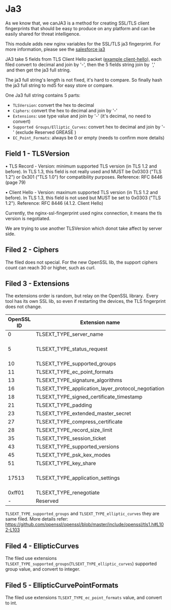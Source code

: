 # Ja3

As we know that,  we canJA3 is a method for creating SSL/TLS client fingerprints that should be easy to produce on any platform and can be easily shared for threat intelligence.

This module adds new nginx variables for the SSL/TLS ja3 fingerprint. For more information, please see the [salesforce ja3](https://github.com/salesforce/ja3)

JA3 take 5 fields from TLS Client Hello packet ([example client-hello](./clien-hello.pcap)), each filed convert to decimal and join by '-', then the 5 fields string join by  ','   and then get the ja3 full string.

The ja3 full string's length is not fixed, it's hard to compare. So finally hash the ja3 full string to md5 for easy store or compare.

One Ja3 full string contains 5 parts:

- `TLSVersion`: convert the hex to decimal
- `Ciphers`: convert the hex to decimal and join by '-'
- `Extensions`: use type value and join by '-'  (it's decimal, no need to convert)
- `Supported Groups/Elliptic_Curves`: convert hex to decimal and join by '-'  (exclude Reserved GREASE )
- `EC_Point_Formats`: always be 0 or empty (needs to confirm more details)

## Field 1 - TLSVersion

• TLS Record - Version: minimum supported TLS version (in TLS 1.2 and before). In TLS 1.3, this field is not really used and MUST be 0x0303 ("TLS 1.2") or 0x301 ("TLS 1.0") for compatibility purposes. Reference: RFC 8446 (page 79)

• Client Hello - Version: maximum supported TLS version (in TLS 1.2 and before). In TLS 1.3, this field is not used but MUST be set to 0x0303 ("TLS 1.2").  Reference: RFC 8446 (4.1.2. Client Hello)

Currently, the nginx-ssl-fingerprint used nginx connection, it means the tls version is negotiated.

We are trying to use another TLSVersion which donot take affect by server side.

## Filed 2 - Ciphers

The filed does not special.
For the new OpenSSL lib, the support ciphers count can reach 30 or higher, such as curl.

## Filed 3 - Extensions

The extensions order is random, but relay on the OpenSSL library.  Every tool has its own SSL lib, so even if restarting the devices, the TLS fingerprint does not change.

|OpenSSL ID | Extension name| Remark|
|------ | ------ | ------ |
|0| TLSEXT_TYPE_server_name| |
|5| TLSEXT_TYPE_status_request |patched after v0.3.0|
|10| TLSEXT_TYPE_supported_groups||
|11| TLSEXT_TYPE_ec_point_formats||
|13| TLSEXT_TYPE_signature_algorithms | |
|16| TLSEXT_TYPE_application_layer_protocol_negotiation ||
|18| TLSEXT_TYPE_signed_certificate_timestamp||
|21|TLSEXT_TYPE_padding||
|23| TLSEXT_TYPE_extended_master_secret| |
|27|TLSEXT_TYPE_compress_certificate|patched|
|28|TLSEXT_TYPE_record_size_limit|pathed|
|35| TLSEXT_TYPE_session_ticket ||
|43| TLSEXT_TYPE_supported_versions||
|45|TLSEXT_TYPE_psk_kex_modes||
|51| TLSEXT_TYPE_key_share||
|17513|TLSEXT_TYPE_application_settings|patched after v0.3.0|
|0xff01|TLSEXT_TYPE_renegotiate| |
|-|Reserved||Ignore this extension|


`TLSEXT_TYPE_supported_groups` and `TLSEXT_TYPE_elliptic_curves` they are same filed. More details refer:
https://github.com/openssl/openssl/blob/master/include/openssl/tls1.h#L102-L103



## Filed 4 - EllipticCurves

The filed use extensions `TLSEXT_TYPE_supported_groups`(`TLSEXT_TYPE_elliptic_curves`) supported group value, and convert to integer.


## Filed 5 - EllipticCurvePointFormats

The filed use extensions `TLSEXT_TYPE_ec_point_formats` value, and convert to int.
